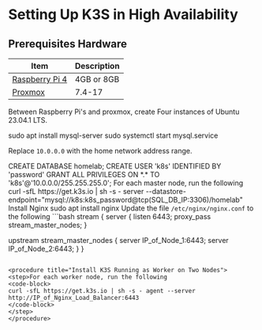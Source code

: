 # Setting Up K3S in High Availability


## Prerequisites Hardware

| Item                                                                             | Description |
|----------------------------------------------------------------------------------|-------------|
| [Raspberry Pi 4](https://www.raspberrypi.org/products/raspberry-pi-4-model-b/)   | 4GB or 8GB  |
| [Proxmox](https://www.proxmox.com/en/proxmox-ve)                                 | 7.4-17      |

Between Raspberry Pi's and proxmox, create Four instances of Ubuntu 23.04.1 LTS.


<procedure title="Configure a SQL Server">
<code-block lang="bash">
sudo apt install mysql-server
sudo systemctl start mysql.service
</code-block>

Replace ```10.0.0.0``` with the home network address range.

</procedure>

<procedure title="Create a user for K3s on the SQL Database">
<code-block lang="sql">
CREATE DATABASE homelab;
CREATE USER 'k8s' IDENTIFIED BY 'password'
GRANT ALL PRIVILEGES ON *.* TO 'k8s'@'10.0.0.0/255.255.255.0';
</code-block>
</procedure>

<procedure title="Install K3S Running as Master on Two Nodes">
<step>For each master node, run the following
<code-block lang="bash">
curl -sfL https://get.k3s.io | sh -s - server --datastore-endpoint="mysql://k8s:k8s_password@tcp(SQL_DB_IP:3306)/homelab"
</code-block>
</step>

</procedure>

<procedure title="Configure Nginx to load balance between the two instances.">
<step>Install Nginx
<code-block lang="bash">
sudo apt install nginx
</code-block>
</step>

<step>
Update the file <code>/etc/nginx/nginx.conf</code> to the following
</step>
</procedure>
```bash
stream {
  server {
    listen 6443;
    proxy_pass stream_master_nodes;
  }

upstream stream_master_nodes {
server IP_of_Node_1:6443;
server IP_of_Node_2:6443;
}
}
```

<procedure title="Install K3S Running as Worker on Two Nodes">
<step>For each worker node, run the following
<code-block>
curl -sfL https://get.k3s.io | sh -s - agent --server http://IP_of_Nginx_Load_Balancer:6443
</code-block>
</step>
</procedure>

